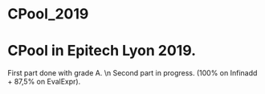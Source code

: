 # CPool_2019
# CPool in Epitech Lyon 2019.
First part done with grade A. \n
Second part in progress. (100% on Infinadd + 87,5% on EvalExpr).

